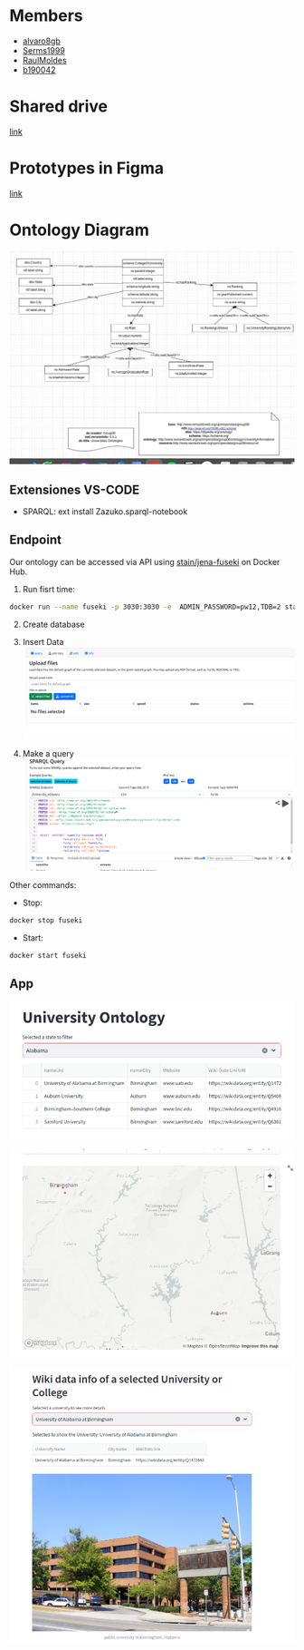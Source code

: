 # Members

- [alvaro8gb](https://github.com/Alvaro8gb)
- [Serms1999](https://github.com/Serms1999)
- [RaulMoldes](https://github.com/RaulMoldes)
- [b190042](https://github.com/b190042)

# Shared drive
[link](https://drive.google.com/drive/folders/1lFddzjvD2KSj-DS2Vo8CAs1MFSNIsWGX?usp=sharing)

# Prototypes in Figma
[link](https://www.figma.com/file/h8dZf6KG43KpTJh30N4D1Q/Untitled?type=design&node-id=0%3A1&mode=design&t=clghSJRzTqhfXmNf-1)


# Ontology Diagram

![Diagram Ontology](./ontology/ontology.png)

## Extensiones VS-CODE

- SPARQL: ext install Zazuko.sparql-notebook

## Endpoint

Our ontology can be accessed via API using [stain/jena-fuseki](https://hub.docker.com/r/stain/jena-fuseki) 
on Docker Hub.

1. Run fisrt time:
```bash
docker run --name fuseki -p 3030:3030 -e  ADMIN_PASSWORD=pw12,TDB=2 stain/jena-fuseki 
```
2. Create database

3. Insert Data 
![img-insert-data](./fuseki/add-data.png)

4. Make a query
![img-query](./fuseki/query.png)


Other commands: 

- Stop:
```bash
docker stop fuseki
```

- Start:
```bash
docker start fuseki
```

## App


![Alt text](app/static/app_1.png)

![Alt text](app/static/app_2.png)

![Alt text](app/static/app_3.png)